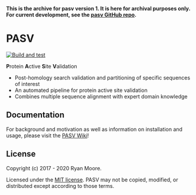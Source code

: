 **This is the archive for pasv version 1.  It is here for archival purposes only.  For current development, see the [pasv GitHub repo](https://github.com/mooreryan/pasv).**

# PASV

[![Build and test](https://github.com/mooreryan/pasv/actions/workflows/build_and_test.yml/badge.svg)](https://github.com/mooreryan/pasv/actions/workflows/build_and_test.yml)

**P**rotein **A**ctive **S**ite **V**alidation

- Post-homology search validation and partitioning of specific sequences of interest
- An automated pipeline for protein active site validation
- Combines multiple sequence alignment with expert domain knowledge

## Documentation

For background and motivation as well as information on installation and usage, please visit the [PASV Wiki](https://github.com/mooreryan/pasv/wiki/)!

## License

Copyright (c) 2017 - 2020 Ryan Moore.

Licensed under the [MIT license](http://opensource.org/licenses/MIT).  PASV may not be copied, modified, or distributed except according to those terms.
